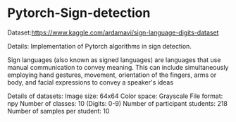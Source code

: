 # Pytorch-Sign-detection

Dataset:https://www.kaggle.com/ardamavi/sign-language-digits-dataset

Details:
Implementation of Pytorch algorithms in sign detection.

Sign languages (also known as signed languages) are languages that use manual communication to convey meaning. This can include simultaneously employing hand gestures, movement, orientation of the fingers, arms or body, and facial expressions to convey a speaker's ideas

Details of datasets:
Image size: 64x64
Color space: Grayscale
File format: npy
Number of classes: 10 (Digits: 0-9)
Number of participant students: 218
Number of samples per student: 10
